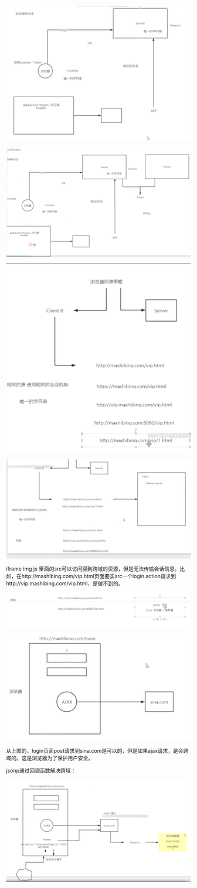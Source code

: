 ![image-20201021004147378](基础知识.assets/image-20201021004147378.png)

![image-20201021004212121](基础知识.assets/image-20201021004212121.png)



---



![image-20201021004959678](基础知识.assets/image-20201021004959678.png)

![image-20201022000159163](基础知识.assets/image-20201022000159163.png)



iframe  img  js  里面的src可以访问得到跨域的资源，但是无法传输会话信息。比如，在http://mashibing.com/vip.html页面要实src一个login.action请求到http://vip.mashibing.com/vip.html，是做不到的。



![image-20201022000252743](基础知识.assets/image-20201022000252743.png)







![image-20201022000653348](基础知识.assets/image-20201022000653348.png)

从上图的，login页面post请求到sina.com是可以的，但是如果ajax请求，是会跨域的。这是浏览器为了保护用户安全。



jsonp通过回调函数解决跨域：

![image-20201022003053109](基础知识.assets/image-20201022003053109.png)

